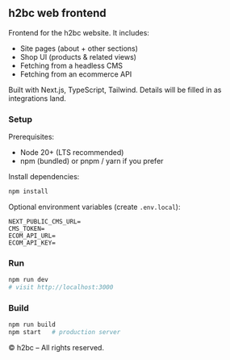 ## h2bc web frontend

Frontend for the h2bc website. It includes:
- Site pages (about + other sections)
- Shop UI (products & related views)
- Fetching from a headless CMS
- Fetching from an ecommerce API

Built with Next.js, TypeScript, Tailwind. Details will be filled in as integrations land.

### Setup
Prerequisites:
- Node 20+ (LTS recommended)
- npm (bundled) or pnpm / yarn if you prefer

Install dependencies:
```bash
npm install
```

Optional environment variables (create `.env.local`):
```
NEXT_PUBLIC_CMS_URL=
CMS_TOKEN=
ECOM_API_URL=
ECOM_API_KEY=
```

### Run
```bash
npm run dev
# visit http://localhost:3000
```

### Build
```bash
npm run build
npm start   # production server
```

© h2bc – All rights reserved.
